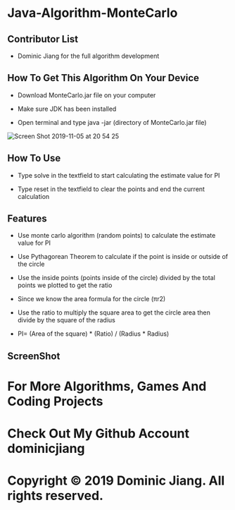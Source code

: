 # Java-Algorithm-MonteCarlo

## Contributor List

- Dominic Jiang for the full algorithm development

## How To Get This Algorithm On Your Device

- Download MonteCarlo.jar file on your computer

- Make sure JDK has been installed

- Open terminal and type java -jar (directory of MonteCarlo.jar file)

![Screen Shot 2019-11-05 at 20 54 25](https://user-images.githubusercontent.com/49256436/68269388-83437600-000e-11ea-8567-4cceadae139d.png)

## How To Use

- Type solve in the textfield to start calculating the estimate value for PI

- Type reset in the textfield to clear the points and end the current calculation

## Features

- Use monte carlo algorithm (random points) to calculate the estimate value for PI

- Use Pythagorean Theorem to calculate if the point is inside or outside of the circle

- Use the inside points (points inside of the circle) divided by the total points we plotted to get the ratio

- Since we know the area formula for the circle (πr2)

- Use the ratio to multiply the square area to get the circle area then divide by the square of the radius 

- PI= (Area of the square) * (Ratio) / (Radius * Radius)

## ScreenShot

# For More Algorithms, Games And Coding Projects

# Check Out My Github Account dominicjiang

# Copyright © 2019 Dominic Jiang. All rights reserved.
